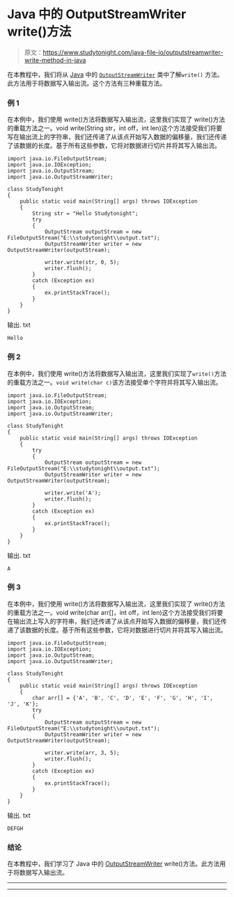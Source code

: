 # Java 中的 OutputStreamWriter write()方法

> 原文：<https://www.studytonight.com/java-file-io/outputstreamwriter-write-method-in-java>

在本教程中，我们将从 [Java](https://www.studytonight.com/java/) 中的 [`OutputStreamWriter`](https://www.studytonight.com/java-file-io/java-outputstreamwriter) 类中了解`write()` 方法。此方法用于将数据写入输出流。这个方法有三种重载方法。

### 例 1

在本例中，我们使用 write()方法将数据写入输出流，这里我们实现了 write()方法的重载方法之一。void write(String str，int off，int len)这个方法接受我们将要写在输出流上的字符串，我们还传递了从该点开始写入数据的偏移量，我们还传递了该数据的长度。基于所有这些参数，它将对数据进行切片并将其写入输出流。

```
import java.io.FileOutputStream;
import java.io.IOException;
import java.io.OutputStream;
import java.io.OutputStreamWriter;

class StudyTonight
{
	public static void main(String[] args) throws IOException 
	{ 
		String str = "Hello Studytonight";
		try
		{
			OutputStream outputStream = new FileOutputStream("E:\\studytonight\\output.txt");
			OutputStreamWriter writer = new OutputStreamWriter(outputStream);

			writer.write(str, 0, 5);
			writer.flush();	
		}
		catch (Exception ex)
		{
			ex.printStackTrace();
		}
	} 
}
```

输出. txt

```
Hello
```

### 例 2

在本例中，我们使用 write()方法将数据写入输出流，这里我们实现了`write()`方法的重载方法之一。`void write(char c)`该方法接受单个字符并将其写入输出流。

```
import java.io.FileOutputStream;
import java.io.IOException;
import java.io.OutputStream;
import java.io.OutputStreamWriter;

class StudyTonight
{
	public static void main(String[] args) throws IOException 
	{ 
		try
		{
			OutputStream outputStream = new FileOutputStream("E:\\studytonight\\output.txt");
			OutputStreamWriter writer = new OutputStreamWriter(outputStream);

			writer.write('A');
			writer.flush();	
		}
		catch (Exception ex)
		{
			ex.printStackTrace();
		}
	} 
}
```

输出. txt

```
A
```

### 例 3

在本例中，我们使用 write()方法将数据写入输出流，这里我们实现了 write()方法的重载方法之一。void write(char arr[]，int off，int len)这个方法接受我们将要在输出流上写入的字符串，我们还传递了从该点开始写入数据的偏移量，我们还传递了该数据的长度。基于所有这些参数，它将对数据进行切片并将其写入输出流。

```
import java.io.FileOutputStream;
import java.io.IOException;
import java.io.OutputStream;
import java.io.OutputStreamWriter;

class StudyTonight
{
	public static void main(String[] args) throws IOException 
	{ 
		char arr[] = {'A', 'B', 'C', 'D', 'E', 'F', 'G', 'H', 'I', 'J', 'K'};
		try
		{
			OutputStream outputStream = new FileOutputStream("E:\\studytonight\\output.txt");
			OutputStreamWriter writer = new OutputStreamWriter(outputStream);

			writer.write(arr, 3, 5);
			writer.flush();	
		}
		catch (Exception ex)
		{
			ex.printStackTrace();
		}
	} 
}
```

输出. txt

```
DEFGH
```

### 结论

在本教程中，我们学习了 Java 中的 [OutputStreamWriter](https://www.studytonight.com/java-file-io/java-outputstreamwriter) write()方法。此方法用于将数据写入输出流。

* * *

* * *